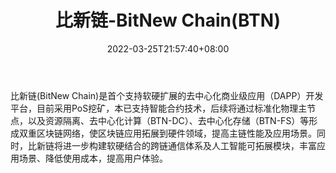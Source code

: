 ﻿---
weight: 
title: "比新链-BitNew Chain(BTN)"
description: "比新链(BitNew Chain)是首个支持软硬扩展的去中心化商业级应用（DAPP）开发平台，目前采用PoS挖矿，本已支持智能合约技术，后续将通过标准化物理主节点，以及资源隔离、去中心化计..."
date: 2022-03-25T21:57:40+08:00
lastmod: 2022-03-25T16:45:40+08:00
draft: false
authors: ["Metabd"]
featuredImage: "bixinlian-bitnew-chainbtn.webp"
link: ""
tags: ["数字代币","比新链-BitNew Chain(BTN)"]
categories: ["navigation"]
navigation: ["数字代币"]
lightgallery: true
toc: true
pinned: false
recommend: false
recommend1: false
---
比新链(BitNew Chain)是首个支持软硬扩展的去中心化商业级应用（DAPP）开发平台，目前采用PoS挖矿，本已支持智能合约技术，后续将通过标准化物理主节点，以及资源隔离、去中心化计算（BTN-DC）、去中心化存储（BTN-FS）等形成双重区块链网络，使区块链应用拓展到硬件领域，提高主链性能及应用场景。同时，比新链将进一步构建软硬结合的跨链通信体系及人工智能可拓展模块，丰富应用场景、降低使用成本，提高用户体验。
